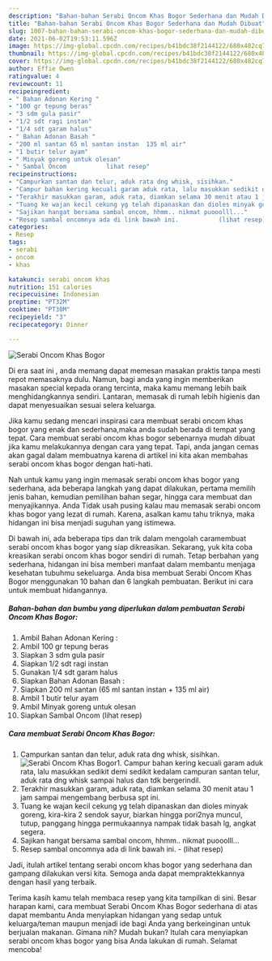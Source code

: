 ```yaml
---
description: "Bahan-bahan Serabi Oncom Khas Bogor Sederhana dan Mudah Dibuat"
title: "Bahan-bahan Serabi Oncom Khas Bogor Sederhana dan Mudah Dibuat"
slug: 1007-bahan-bahan-serabi-oncom-khas-bogor-sederhana-dan-mudah-dibuat
date: 2021-06-02T19:53:11.596Z
image: https://img-global.cpcdn.com/recipes/b41bdc38f2144122/680x482cq70/serabi-oncom-khas-bogor-foto-resep-utama.jpg
thumbnail: https://img-global.cpcdn.com/recipes/b41bdc38f2144122/680x482cq70/serabi-oncom-khas-bogor-foto-resep-utama.jpg
cover: https://img-global.cpcdn.com/recipes/b41bdc38f2144122/680x482cq70/serabi-oncom-khas-bogor-foto-resep-utama.jpg
author: Effie Owen
ratingvalue: 4
reviewcount: 11
recipeingredient:
- " Bahan Adonan Kering "
- "100 gr tepung beras"
- "3 sdm gula pasir"
- "1/2 sdt ragi instan"
- "1/4 sdt garam halus"
- " Bahan Adonan Basah "
- "200 ml santan 65 ml santan instan  135 ml air"
- "1 butir telur ayam"
- " Minyak goreng untuk olesan"
- " Sambal Oncom           lihat resep"
recipeinstructions:
- "Campurkan santan dan telur, aduk rata dng whisk, sisihkan."
- "Campur bahan kering kecuali garam aduk rata, lalu masukkan sedikit demi sedikit kedalam campuran santan telur, aduk rata dng whisk sampai halus dan tdk bergerindil."
- "Terakhir masukkan garam, aduk rata, diamkan selama 30 menit atau 1 jam sampai mengembang berbusa spt ini."
- "Tuang ke wajan kecil cekung yg telah dipanaskan dan dioles minyak goreng, kira-kira 2 sendok sayur, biarkan hingga pori2nya muncul, tutup, panggang hingga permukaannya nampak tidak basah lg, angkat segera."
- "Sajikan hangat bersama sambal oncom, hhmm.. nikmat puooolll..."
- "Resep sambal oncomnya ada di link bawah ini.           (lihat resep)"
categories:
- Resep
tags:
- serabi
- oncom
- khas

katakunci: serabi oncom khas 
nutrition: 151 calories
recipecuisine: Indonesian
preptime: "PT32M"
cooktime: "PT30M"
recipeyield: "3"
recipecategory: Dinner

---
```



![Serabi Oncom Khas Bogor](https://img-global.cpcdn.com/recipes/b41bdc38f2144122/680x482cq70/serabi-oncom-khas-bogor-foto-resep-utama.jpg)

Di era  saat ini , anda memang dapat memesan masakan praktis tanpa mesti repot memasaknya dulu. Namun, bagi anda yang ingin memberikan masakan special kepada orang tercinta, maka kamu memang lebih baik menghidangkannya sendiri. Lantaran, memasak di rumah lebih higienis dan dapat menyesuaikan sesuai selera keluarga.

Jika kamu sedang mencari inspirasi cara membuat serabi oncom khas bogor yang enak dan sederhana,maka anda sudah berada di tempat yang tepat. Cara membuat serabi oncom khas bogor  sebenarnya mudah dibuat jika kamu melakukannya dengan cara yang tepat. Tapi, anda jangan cemas akan gagal dalam membuatnya 
karena di artikel ini kita akan membahas serabi oncom khas bogor dengan hati-hati.  



Nah untuk kamu yang ingin memasak serabi oncom khas bogor yang sederhana, ada beberapa langkah yang dapat dilakukan, pertama memilih jenis bahan, kemudian pemilihan bahan segar, hingga cara membuat dan menyajikannya. Anda Tidak usah pusing kalau mau memasak serabi oncom khas bogor yang lezat di rumah. Karena, asalkan kamu  tahu triknya, maka hidangan ini bisa menjadi suguhan yang istimewa.

Di bawah ini, ada beberapa tips dan trik dalam mengolah caramembuat serabi oncom khas bogor yang siap dikreasikan. Sekarang, yuk kita coba kreasikan serabi oncom khas bogor sendiri di rumah. Tetap berbahan yang sederhana, hidangan ini bisa memberi manfaat dalam membantu menjaga kesehatan tubuhmu sekeluarga. Anda bisa membuat Serabi Oncom Khas Bogor menggunakan 10 bahan dan 6 langkah pembuatan. Berikut ini cara untuk membuat hidangannya.

<!--inarticleads1-->

##### Bahan-bahan dan bumbu yang diperlukan dalam pembuatan Serabi Oncom Khas Bogor:

1. Ambil  Bahan Adonan Kering :
1. Ambil 100 gr tepung beras
1. Siapkan 3 sdm gula pasir
1. Siapkan 1/2 sdt ragi instan
1. Gunakan 1/4 sdt garam halus
1. Siapkan  Bahan Adonan Basah :
1. Siapkan 200 ml santan (65 ml santan instan + 135 ml air)
1. Ambil 1 butir telur ayam
1. Ambil  Minyak goreng untuk olesan
1. Siapkan  Sambal Oncom           (lihat resep)




<!--inarticleads2-->

##### Cara membuat Serabi Oncom Khas Bogor:

1. Campurkan santan dan telur, aduk rata dng whisk, sisihkan.
<img src="https://img-global.cpcdn.com/steps/cc57623f4c1b01b0/160x128cq70/serabi-oncom-khas-bogor-langkah-memasak-1-foto.jpg" alt="Serabi Oncom Khas Bogor">1. Campur bahan kering kecuali garam aduk rata, lalu masukkan sedikit demi sedikit kedalam campuran santan telur, aduk rata dng whisk sampai halus dan tdk bergerindil.
1. Terakhir masukkan garam, aduk rata, diamkan selama 30 menit atau 1 jam sampai mengembang berbusa spt ini.
1. Tuang ke wajan kecil cekung yg telah dipanaskan dan dioles minyak goreng, kira-kira 2 sendok sayur, biarkan hingga pori2nya muncul, tutup, panggang hingga permukaannya nampak tidak basah lg, angkat segera.
1. Sajikan hangat bersama sambal oncom, hhmm.. nikmat puooolll...
1. Resep sambal oncomnya ada di link bawah ini. -           (lihat resep)




Jadi, itulah artikel tentang  serabi oncom khas bogor  yang sederhana dan gampang dilakukan versi kita. Semoga anda dapat mempraktekkannya dengan hasil yang terbaik. 

Terima kasih kamu telah membaca resep yang kita tampilkan di sini. Besar harapan kami, cara membuat  Serabi Oncom Khas Bogor sederhana di atas dapat membantu Anda menyiapkan hidangan yang sedap untuk keluarga/teman maupun menjadi ide bagi Anda yang berkeinginan untuk berjualan makanan. Gimana nih? Mudah bukan? Itulah cara menyiapkan serabi oncom khas bogor yang bisa Anda lakukan di rumah. Selamat mencoba!

